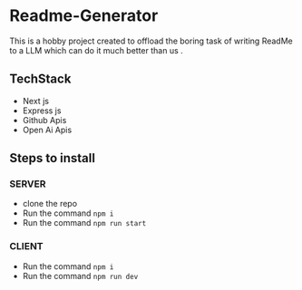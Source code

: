 # Readme-Generator

This is a hobby project created to offload the boring task of writing ReadMe to a LLM which can do it much better than us . 

## TechStack 
- Next js
- Express js
- Github Apis 
- Open Ai Apis

## Steps to install 

### SERVER

- clone the repo 
- Run the command `npm i `
- Run the command `npm run start`

### CLIENT 

- Run the command `npm i `
- Run the command `npm run dev`
